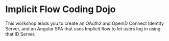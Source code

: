 # Implicit Flow Coding Dojo

This workshop leads you to create an OAuth2 and OpenID Connect Identity Server, and an Angular SPA that uses Implicit flow to let users log in using that ID Server.
